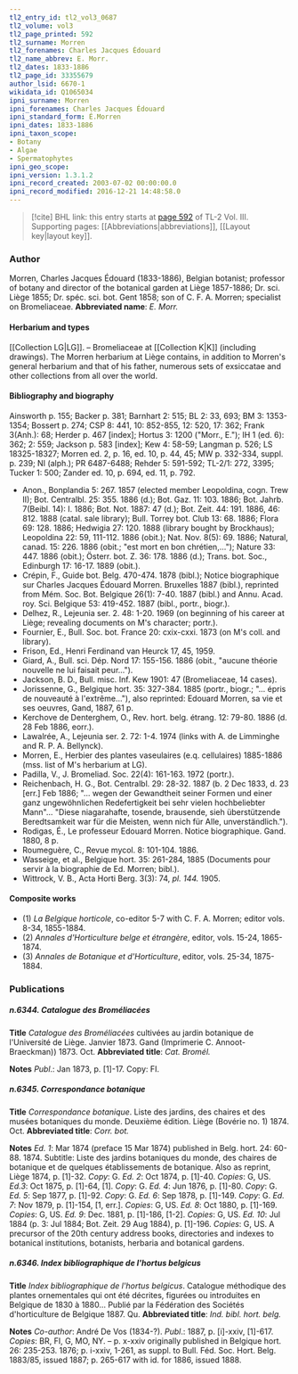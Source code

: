 ```yaml
---
tl2_entry_id: tl2_vol3_0687
tl2_volume: vol3
tl2_page_printed: 592
tl2_surname: Morren
tl2_forenames: Charles Jacques Édouard
tl2_name_abbrev: E. Morr.
tl2_dates: 1833-1886
tl2_page_id: 33355679
author_lsid: 6670-1
wikidata_id: Q1065034
ipni_surname: Morren
ipni_forenames: Charles Jacques Édouard
ipni_standard_form: É.Morren
ipni_dates: 1833-1886
ipni_taxon_scope: 
- Botany
- Algae
- Spermatophytes
ipni_geo_scope: 
ipni_version: 1.3.1.2
ipni_record_created: 2003-07-02 00:00:00.0
ipni_record_modified: 2016-12-21 14:48:58.0
---
```



> [!cite] BHL link: this entry starts at [page 592](https://www.biodiversitylibrary.org/page/33355679) of TL-2 Vol. III.
> Supporting pages: [[Abbreviations|abbreviations]], [[Layout key|layout key]].

### Author

Morren, Charles Jacques Édouard (1833-1886), Belgian botanist; professor of botany and director of the botanical garden at Liège 1857-1886; Dr. sci. Liège 1855; Dr. spéc. sci. bot. Gent 1858; son of C. F. A. Morren; specialist on Bromeliaceae. 
**Abbreviated name**: *E. Morr.*

#### Herbarium and types

[[Collection LG|LG]]. – Bromeliaceae at [[Collection K|K]] (including drawings). The Morren herbarium at Liège contains, in addition to Morren's general herbarium and that of his father, numerous sets of exsiccatae and other collections from all over the world.

#### Bibliography and biography

Ainsworth p. 155; Backer p. 381; Barnhart 2: 515; BL 2: 33, 693; BM 3: 1353-1354; Bossert p. 274; CSP 8: 441, 10: 852-855, 12: 520, 17: 362; Frank 3(Anh.): 68; Herder p. 467 \[index\]; Hortus 3: 1200 ("Morr., E."); IH 1 (ed. 6): 362; 2: 559; Jackson p. 583 \[index\]; Kew 4: 58-59; Langman p. 526; LS 18325-18327; Morren ed. 2, p. 16, ed. 10, p. 44, 45; MW p. 332-334, suppl. p. 239; NI (alph.); PR 6487-6488; Rehder 5: 591-592; TL-2/1: 272, 3395; Tucker 1: 500; Zander ed. 10, p. 694, ed. 11, p. 792.
- Anon., Bonplandia 5: 267. 1857 (elected member Leopoldina, cogn. Trew II); Bot. Centralbl. 25: 355. 1886 (d.); Bot. Gaz. 11: 103. 1886; Bot. Jahrb. 7(Beibl. 14): I. 1886; Bot. Not. 1887: 47 (d.); Bot. Zeit. 44: 191. 1886, 46: 812. 1888 (catal. sale library); Bull. Torrey bot. Club 13: 68. 1886; Flora 69: 128. 1886; Hedwigia 27: 120. 1888 (library bought by Brockhaus); Leopoldina 22: 59, 111-112. 1886 (obit.); Nat. Nov. 8(5): 69. 1886; Natural, canad. 15: 226. 1886 (obit.; "est mort en bon chrétien,..."); Nature 33: 447. 1886 (obit.); Österr. bot. Z. 36: 178. 1886 (d.); Trans. bot. Soc., Edinburgh 17: 16-17. 1889 (obit.).
- Crépin, F., Guide bot. Belg. 470-474. 1878 (bibl.); Notice biographique sur Charles Jacques Édouard Morren. Bruxelles 1887 (bibl.), reprinted from Mém. Soc. Bot. Belgique 26(1): 7-40. 1887 (bibl.) and Annu. Acad. roy. Sci. Belgique 53: 419-452. 1887 (bibl., portr., biogr.).
- Delhez, R., Lejeunia ser. 2. 48: 1-20. 1969 (on beginning of his career at Liège; revealing documents on M's character; portr.).
- Fournier, E., Bull. Soc. bot. France 20: cxix-cxxi. 1873 (on M's coll. and library).
- Frison, Ed., Henri Ferdinand van Heurck 17, 45, 1959.
- Giard, A., Bull. sci. Dép. Nord 17: 155-156. 1886 (obit., "aucune théorie nouvelle ne lui faisait peur...").
- Jackson, B. D., Bull. misc. Inf. Kew 1901: 47 (Bromeliaceae, 14 cases).
- Jorissenne, G., Belgique hort. 35: 327-384. 1885 (portr., biogr.; "... épris de nouveauté à l'extrême..."), also reprinted: Edouard Morren, sa vie et ses oeuvres, Gand, 1887, 61 p.
- Kerchove de Denterghem, O., Rev. hort. belg. étrang. 12: 79-80. 1886 (d. 28 Feb 1886, eorr.).
- Lawalrée, A., Lejeunia ser. 2. 72: 1-4. 1974 (links with A. de Limminghe and R. P. A. Bellynck).
- Morren, E., Herbier des plantes vaseulaires (e.q. cellulaires) 1885-1886 (mss. list of M's herbarium at LG).
- Padilla, V., J. Bromeliad. Soc. 22(4): 161-163. 1972 (portr.).
- Reichenbach, H. G., Bot. Centralbl. 29: 28-32. 1887 (b. 2 Dec 1833, d. 23 \[err.\] Feb 1886; "... wegen der Gewandtheit seiner Formen und einer ganz ungewöhnlichen Redefertigkeit bei sehr vielen hochbeliebter Mann"... "Diese niagarahafte, tosende, brausende, sieh überstützende Beredtsamkeit war für die Meisten, wenn nich für Alle, unverständlich.").
- Rodigas, É., Le professeur Edouard Morren. Notice biographique. Gand. 1880, 8 p.
- Roumeguère, C., Revue mycol. 8: 101-104. 1886.
- Wasseige, et al., Belgique hort. 35: 261-284, 1885 (Documents pour servir à la biographie de Ed. Morren; bibl.).
- Wittrock, V. B., Acta Horti Berg. 3(3): 74, *pl. 144.* 1905.

#### Composite works

- (1) *La Belgique horticole*, co-editor 5-7 with C. F. A. Morren; editor vols. 8-34, 1855-1884.
- (2) *Annales d'Horticulture belge et étrangère*, editor, vols. 15-24, 1865-1874.
- (3) *Annales de Botanique et d'Horticulture*, editor, vols. 25-34, 1875-1884.

### Publications

##### n.6344. Catalogue des Broméliacées

**Title**
*Catalogue des Broméliacées* cultivées au jardin botanique de l'Université de Liège. Janvier 1873. Gand (Imprimerie C. Annoot-Braeckman)) 1873. Oct.
**Abbreviated title**: *Cat. Bromél.*

**Notes**
*Publ*.: Jan 1873, p. \[1\]-17. Copy: FI.

##### n.6345. Correspondance botanique

**Title**
*Correspondance botanique*. Liste des jardins, des chaires et des musées botaniques du monde. Deuxième édition. Liège (Bovérie no. 1) 1874. Oct.
**Abbreviated title**: *Corr. bot.*

**Notes**
*Ed. 1*: Mar 1874 (preface 15 Mar 1874) published in Belg. hort. 24: 60-88. 1874. Subtitle: Liste des jardins botaniques du monde, des chaires de botanique et de quelques établissements de botanique. Also as reprint, Liège 1874, p. \[1\]-32. *Copy*: G.
*Ed. 2*: Oct 1874, p. \[1\]-40. *Copies*: G, US.
*Ed.3*: Oct 1875, p. \[1\]-64, \[1\]. *Copy*: G.
*Ed. 4*: Jun 1876, p. \[1\]-80. *Copy*: G.
*Ed. 5*: Sep 1877, p. \[1\]-92. *Copy*: G.
*Ed. 6*: Sep 1878, p. \[1\]-149. *Copy*: G.
*Ed. 7*: Nov 1879, p. \[1\]-154, \[1, err.\]. *Copies*: G, US.
*Ed. 8*: Oct 1880, p. \[1\]-169. *Copies*: G, US.
*Ed. 9*: Dec. 1881, p. \[1\]-186, \[1-2\]. *Copies*: G, US.
*Ed. 10*: Jul 1884 (p. 3: Jul 1884; Bot. Zeit. 29 Aug 1884), p. \[1\]-196. *Copies*: G, US.
A precursor of the 20th century address books, directories and indexes to botanical institutions, botanists, herbaria and botanical gardens.

##### n.6346. Index bibliographique de l'hortus belgicus

**Title**
*Index bibliographique de l'hortus belgicus*. Catalogue méthodique des plantes ornementales qui ont été décrites, figurées ou introduites en Belgique de 1830 à 1880... Publié par la Fédération des Sociétés d'horticulture de Belgique 1887. Qu.
**Abbreviated title**: *Ind. bibl. hort. belg.*

**Notes**
*Co-author*: André De Vos (1834-?).
*Publ*.: 1887, p. \[i\]-xxiv, \[1\]-617. *Copies*: BR, FI, G, MO, NY. – p. x-xxiv originally published in Belgique hort. 26: 235-253. 1876; p. i-xxiv, 1-261, as suppl. to Bull. Féd. Soc. Hort. Belg. 1883/85, issued 1887; p. 265-617 with id. for 1886, issued 1888.

